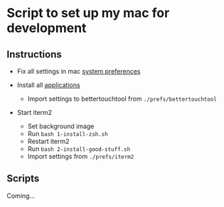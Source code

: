 
# Script to set up my mac for development #

## Instructions

- Fix all settings in mac [system preferences](./mac-settings.md)

- Install all [applications](./list-of-applications.md)
  - Import settings to bettertouchtool from `./prefs/bettertouchtool`

- Start iterm2
  - Set background image
  - Run `bash 1-install-zsh.sh`
  - Restart iterm2
  - Run `bash 2-install-good-stuff.sh`
  - Import settings from `./prefs/iterm2`


## Scripts

Coming...
